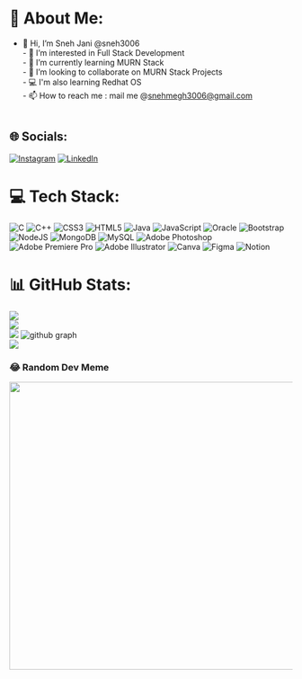 # 💫 About Me:
- 👋 Hi, I’m Sneh Jani @sneh3006<br>- 👀 I’m interested in Full Stack Development<br>- 🌱 I’m currently learning MURN Stack<br>- 💞️ I’m looking to collaborate on MURN Stack Projects<br>- 💻 I'm also learning Redhat OS <br>- 📫 How to reach me : mail me @snehmegh3006@gmail.com<br><br>


## 🌐 Socials:
[![Instagram](https://img.shields.io/badge/Instagram-%23E4405F.svg?logo=Instagram&logoColor=white)](https://instagram.com/dreamhead_1544) [![LinkedIn](https://img.shields.io/badge/LinkedIn-%230077B5.svg?logo=linkedin&logoColor=white)](https://linkedin.com/in/sneh-jani) 

# 💻 Tech Stack:
![C](https://img.shields.io/badge/c-%2300599C.svg?style=flat-square&logo=c&logoColor=white) ![C++](https://img.shields.io/badge/c++-%2300599C.svg?style=flat-square&logo=c%2B%2B&logoColor=white) ![CSS3](https://img.shields.io/badge/css3-%231572B6.svg?style=flat-square&logo=css3&logoColor=white) ![HTML5](https://img.shields.io/badge/html5-%23E34F26.svg?style=flat-square&logo=html5&logoColor=white) ![Java](https://img.shields.io/badge/java-%23ED8B00.svg?style=flat-square&logo=java&logoColor=white) ![JavaScript](https://img.shields.io/badge/javascript-%23323330.svg?style=flat-square&logo=javascript&logoColor=%23F7DF1E) ![Oracle](https://img.shields.io/badge/Oracle-F80000?style=flat-square&logo=oracle&logoColor=white) ![Bootstrap](https://img.shields.io/badge/bootstrap-%23563D7C.svg?style=flat-square&logo=bootstrap&logoColor=white) ![NodeJS](https://img.shields.io/badge/node.js-6DA55F?style=flat-square&logo=node.js&logoColor=white) ![MongoDB](https://img.shields.io/badge/MongoDB-%234ea94b.svg?style=flat-square&logo=mongodb&logoColor=white) ![MySQL](https://img.shields.io/badge/mysql-%2300f.svg?style=flat-square&logo=mysql&logoColor=white) ![Adobe Photoshop](https://img.shields.io/badge/adobephotoshop-%2331A8FF.svg?style=flat-square&logo=adobephotoshop&logoColor=white) ![Adobe Premiere Pro](https://img.shields.io/badge/Adobe%20Premiere%20Pro-9999FF.svg?style=flat-square&logo=Adobe%20Premiere%20Pro&logoColor=white) ![Adobe Illustrator](https://img.shields.io/badge/adobeillustrator-%23FF9A00.svg?style=flat-square&logo=adobeillustrator&logoColor=white) ![Canva](https://img.shields.io/badge/Canva-%2300C4CC.svg?style=flat-square&logo=Canva&logoColor=white) 	![Figma](https://img.shields.io/badge/figma-%23F24E1E.svg?style=flat-square&logo=figma&logoColor=white) ![Notion](https://img.shields.io/badge/Notion-%23000000.svg?style=flat-square&logo=notion&logoColor=white)
# 📊 GitHub Stats:
![](https://github-readme-stats.vercel.app/api?username=sneh3006&theme=dark&hide_border=false&include_all_commits=true&count_private=false)<br/>
![](https://github-readme-streak-stats.herokuapp.com/?user=sneh3006&theme=dark&hide_border=false)<br/>
![](https://github-readme-stats.vercel.app/api/top-langs/?username=sneh3006&theme=dark&hide_border=false&include_all_commits=true&count_private=false&layout=compact)
![github graph](https://activity-graph.herokuapp.com/graph?username=sneh3006&theme=gotham&area=true)
<br>
[![](https://visitcount.itsvg.in/api?id=sneh3006&icon=0&color=1)](https://visitcount.itsvg.in)
<br>
### 😂 Random Dev Meme
<img src="https://random-memer.herokuapp.com/" width="512px"/>


